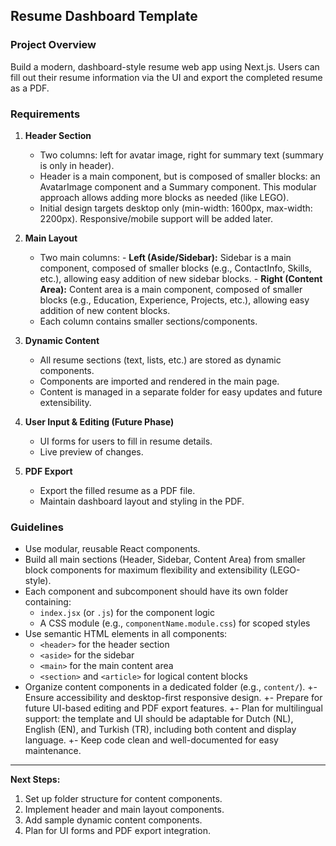## Resume Dashboard Template

### Project Overview
Build a modern, dashboard-style resume web app using Next.js. Users can fill out their resume information via the UI and export the completed resume as a PDF.

### Requirements

1. **Header Section**
	- Two columns: left for avatar image, right for summary text (summary is only in header).
	- Header is a main component, but is composed of smaller blocks: an AvatarImage component and a Summary component. This modular approach allows adding more blocks as needed (like LEGO).
	- Initial design targets desktop only (min-width: 1600px, max-width: 2200px). Responsive/mobile support will be added later.

2. **Main Layout**
	- Two main columns:
			- **Left (Aside/Sidebar):** Sidebar is a main component, composed of smaller blocks (e.g., ContactInfo, Skills, etc.), allowing easy addition of new sidebar blocks.
			- **Right (Content Area):** Content area is a main component, composed of smaller blocks (e.g., Education, Experience, Projects, etc.), allowing easy addition of new content blocks.
	- Each column contains smaller sections/components.

3. **Dynamic Content**
	- All resume sections (text, lists, etc.) are stored as dynamic components.
	- Components are imported and rendered in the main page.
	- Content is managed in a separate folder for easy updates and future extensibility.

4. **User Input & Editing (Future Phase)**
	- UI forms for users to fill in resume details.
	- Live preview of changes.

5. **PDF Export**
	- Export the filled resume as a PDF file.
	- Maintain dashboard layout and styling in the PDF.


### Guidelines

- Use modular, reusable React components.
- Build all main sections (Header, Sidebar, Content Area) from smaller block components for maximum flexibility and extensibility (LEGO-style).
- Each component and subcomponent should have its own folder containing:
	- `index.jsx` (or `.js`) for the component logic
	- A CSS module (e.g., `componentName.module.css`) for scoped styles
- Use semantic HTML elements in all components:
	- `<header>` for the header section
	- `<aside>` for the sidebar
	- `<main>` for the main content area
	- `<section>` and `<article>` for logical content blocks
- Organize content components in a dedicated folder (e.g., `content/`).
+- Ensure accessibility and desktop-first responsive design.
+- Prepare for future UI-based editing and PDF export features.
+- Plan for multilingual support: the template and UI should be adaptable for Dutch (NL), English (EN), and Turkish (TR), including both content and display language.
+- Keep code clean and well-documented for easy maintenance.

---

**Next Steps:**
1. Set up folder structure for content components.
2. Implement header and main layout components.
3. Add sample dynamic content components.
4. Plan for UI forms and PDF export integration.